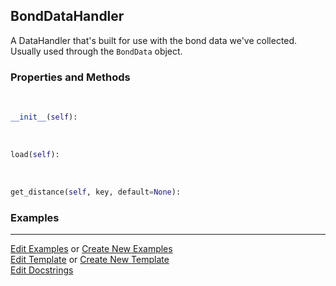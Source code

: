 ## <a id="McUtils.Data.BondData.BondDataHandler">BondDataHandler</a>
A DataHandler that's built for use with the bond data we've collected.
Usually used through the `BondData` object.

### Properties and Methods
<a id="McUtils.Data.BondData.BondDataHandler.__init__" class="docs-object-method">&nbsp;</a>
```python
__init__(self): 
```

<a id="McUtils.Data.BondData.BondDataHandler.load" class="docs-object-method">&nbsp;</a>
```python
load(self): 
```

<a id="McUtils.Data.BondData.BondDataHandler.get_distance" class="docs-object-method">&nbsp;</a>
```python
get_distance(self, key, default=None): 
```

### Examples


___

[Edit Examples](https://github.com/McCoyGroup/References/edit/gh-pages/Documentation/examples/McUtils/Data/BondData/BondDataHandler.md) or 
[Create New Examples](https://github.com/McCoyGroup/References/new/gh-pages/?filename=Documentation/examples/McUtils/Data/BondData/BondDataHandler.md) <br/>
[Edit Template](https://github.com/McCoyGroup/References/edit/gh-pages/Documentation/templates/McUtils/Data/BondData/BondDataHandler.md) or 
[Create New Template](https://github.com/McCoyGroup/References/new/gh-pages/?filename=Documentation/templates/McUtils/Data/BondData/BondDataHandler.md) <br/>
[Edit Docstrings](https://github.com/McCoyGroup/McUtils/edit/master/Data/BondData.py?message=Update%20Docs)